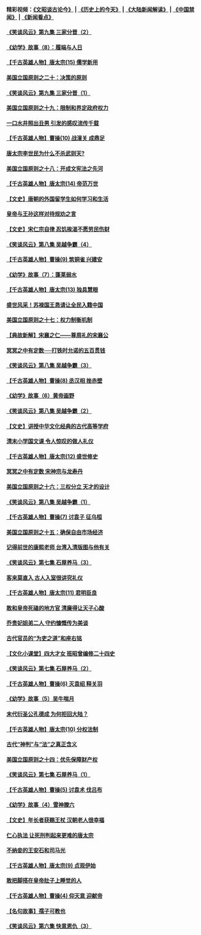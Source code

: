 #### 精彩视频：[《文昭谈古论今》](http://45.76.195.252/wenzhao) | [《历史上的今天》](http://45.76.195.252/today-in-history) | [《大陆新闻解读》](http://45.76.195.252/ntdtv-comedy) | [《中国禁闻》](http://45.76.195.252/ntdtv-news) | [《新闻看点》](http://45.76.195.252/news-insight) 

 #### [《笑谈风云》第九集 三家分晋（2）](../pages/nsc975/n11028610.md?t=02131418) 

#### [《幼学》故事（8）：履端与人日](../pages/nsc975/n10990550.md?t=02131418) 

#### [【千古英雄人物】唐太宗(15) 儒学新用](../pages/nsc975/n8046225.md?t=02131418) 

#### [美国立国原则之二十：决策的原则](../pages/nsc975/n11034691.md?t=02131418) 

#### [《笑谈风云》第九集 三家分晋（1）](../pages/nsc975/n11028591.md?t=02131418) 

#### [美国立国原则之十九：限制和界定政府权力](../pages/nsc975/n11023895.md?t=02131418) 

#### [一口水井照出丑男 引发的感叹流传千载](../pages/nsc975/n11004598.md?t=02131418) 

#### [【千古英雄人物】曹操(10) 战潼关 成鼎足](../pages/nsc975/n7779963.md?t=02131418) 

#### [唐太宗李世民为什么不杀武则天?](../pages/nsc975/n11034040.md?t=02131418) 

#### [美国立国原则之十八：开成文宪法之先河](../pages/nsc975/n11008526.md?t=02131418) 

#### [【千古英雄人物】唐太宗(14) 帝范万世](../pages/nsc975/n8034234.md?t=02131418) 

#### [【文史】唐朝的外国留学生如何学习和生活](../pages/nsc975/n11010825.md?t=02131418) 

#### [皇帝与王孙这样对待规劝之言](../pages/nsc975/n10994666.md?t=02131418) 

#### [【文史】宋仁宗自律 忍饥挨渴不愿劳民伤财](../pages/nsc975/n10997349.md?t=02131418) 

#### [《笑谈风云》第八集 吴越争霸（4）](../pages/nsc975/n11010924.md?t=02131418) 

#### [【千古英雄人物】曹操(9) 筑铜雀 兴建安](../pages/nsc975/n7662497.md?t=02131418) 

#### [《幼学》故事（7）：蓬莱弱水](../pages/nsc975/n10990547.md?t=02131418) 

#### [【千古英雄人物】唐太宗(13) 独具慧眼](../pages/nsc975/n8034179.md?t=02131418) 

#### [盛世风采！苏禄国王恳请让全民入籍中国](../pages/nsc975/n10992284.md?t=02131418) 

#### [美国立国原则之十七：权力制衡机制](../pages/nsc975/n11002624.md?t=02131418) 

#### [【典故新解】宋襄之仁——尊周礼的宋襄公](../pages/nsc975/n11018653.md?t=02131418) 

#### [冥冥之中有定数──打铁时允诺的五百贯钱](../pages/nsc975/n334213.md?t=02131418) 

#### [《笑谈风云》第八集 吴越争霸（3）](../pages/nsc975/n11010889.md?t=02131418) 

#### [【千古英雄人物】曹操(8) 丞汉相 挫赤壁](../pages/nsc975/n7662490.md?t=02131418) 

#### [《幼学》故事（6）黄帝画野](../pages/nsc975/n10990546.md?t=02131418) 

#### [《笑谈风云》第八集 吴越争霸（2）](../pages/nsc975/n10996834.md?t=02131418) 

#### [【文史】讲授中华文化经典的古代高等学府](../pages/nsc975/n11003895.md?t=02131418) 

#### [清末小学国文课 令人惊叹的做人礼仪](../pages/nsc975/n10980226.md?t=02131418) 

#### [【千古英雄人物】唐太宗(12) 盛世修史](../pages/nsc975/n8034115.md?t=02131418) 

#### [冥冥之中有定数 宋神宗与龙寿丹](../pages/nsc975/n11008770.md?t=02131418) 

#### [美国立国原则之十六：三权分立 天才的设计](../pages/nsc975/n10991293.md?t=02131418) 

#### [《笑谈风云》第八集 吴越争霸（1）](../pages/nsc975/n10987751.md?t=02131418) 

#### [【千古英雄人物】曹操(7) 讨袁子 征乌桓](../pages/nsc975/n7662459.md?t=02131418) 

#### [美国立国原则之十五：确保自由市场经济](../pages/nsc975/n10957715.md?t=02131418) 

#### [记得前世的康熙老师 台湾入清版图与他有关](../pages/nsc975/n11004761.md?t=02131418) 

#### [《笑谈风云》第七集 石屋养马（3）](../pages/nsc975/n10964155.md?t=02131418) 

#### [客来莫直入 古人入室很讲究礼仪](../pages/nsc975/n11002636.md?t=02131418) 

#### [【千古英雄人物】唐太宗(11) 君明臣良](../pages/nsc975/n8030388.md?t=02131418) 

#### [敢和皇帝死磕的地方官 清廉得让天子心酸](../pages/nsc975/n10999336.md?t=02131418) 

#### [乔贵妃姐弟二人 守约慷慨传为美谈](../pages/nsc975/n10842491.md?t=02131418) 

#### [古代官员的“为吏之道”和座右铭](../pages/nsc975/n10989890.md?t=02131418) 

#### [【文化小课堂】四大才女 班昭曾编修二十四史](../pages/nsc975/n10996143.md?t=02131418) 

#### [《笑谈风云》第七集 石屋养马（2）](../pages/nsc975/n10964109.md?t=02131418) 

#### [【千古英雄人物】曹操(6) 灭袁绍 释关羽](../pages/nsc975/n7662436.md?t=02131418) 

#### [《幼学》故事（5）吴牛喘月](../pages/nsc975/n10806013.md?t=02131418) 

#### [末代衍圣公孔德成 为何拒回大陆？](../pages/nsc975/n10992548.md?t=02131418) 

#### [【千古英雄人物】唐太宗(10) 分权法制](../pages/nsc975/n8025970.md?t=02131418) 

#### [古代“神判”与“法”之真正含义](../pages/nsc975/n10982291.md?t=02131418) 

#### [美国立国原则之十四：优先保障财产权](../pages/nsc975/n10954086.md?t=02131418) 

#### [《笑谈风云》第七集 石屋养马（1）](../pages/nsc975/n10964072.md?t=02131418) 

#### [【千古英雄人物】曹操(5) 讨袁术 伐吕布](../pages/nsc975/n7637126.md?t=02131418) 

#### [《幼学》故事（4）雪神滕六](../pages/nsc975/n10806012.md?t=02131418) 

#### [【文史】年长者获赐王杖 汉朝老人很幸福](../pages/nsc975/n10980263.md?t=02131418) 

#### [仁心执法 让死刑判起来更难的唐太宗](../pages/nsc975/n10979954.md?t=02131418) 

#### [不纳妾的王安石和司马光](../pages/nsc975/n2647438.md?t=02131418) 

#### [【千古英雄人物】唐太宗(9) 贞观伊始](../pages/nsc975/n8022938.md?t=02131418) 

#### [敢把脚搭在皇帝肚子上睡觉的人](../pages/nsc975/n10975530.md?t=02131418) 

#### [【千古英雄人物】曹操(4) 仰天意 迎献帝](../pages/nsc975/n7637003.md?t=02131418) 

#### [【名句故事】孺子可教也](../pages/nsc975/n10371944.md?t=02131418) 

#### [《笑谈风云》第六集 快意恩仇（3）](../pages/nsc975/n10953824.md?t=02131418) 


